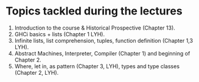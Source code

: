 # Topics tackled during the lectures

1. Introduction to the course & Historical Prospective (Chapter 13).
1. GHCi basics + lists (Chapter 1 LYH).
1. Infinite lists, list comprehension, tuples, function definition (Chapter 1,3 LYH).
1. Abstract Machines, Interpreter, Compiler (Chapter 1) and beginning of Chapter 2.
1. Where, let in, as pattern (Chapter 3, LYH), types and type classes (Chapter 2, LYH).
